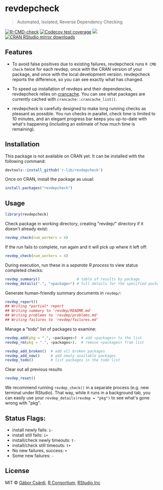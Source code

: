 # revdepcheck

> Automated, Isolated, Reverse Dependency Checking

<!-- badges: start -->
[![R-CMD-check](https://github.com/r-lib/revdepcheck/workflows/R-CMD-check/badge.svg)](https://github.com/r-lib/revdepcheck/actions)
[![Codecov test coverage](https://codecov.io/gh/r-lib/revdepcheck/branch/main/graph/badge.svg)](https://codecov.io/gh/r-lib/revdepcheck?branch=main)
[![](http://www.r-pkg.org/badges/version/revdepcheck)](http://www.r-pkg.org/pkg/revdepcheck)
[![CRAN RStudio mirror downloads](http://cranlogs.r-pkg.org/badges/revdepcheck)](http://www.r-pkg.org/pkg/revdepcheck)
<!-- badges: end -->

## Features

* To avoid false positives due to existing failures, revdepcheck runs 
  `R CMD check` twice for each revdep, once with the CRAN version of your 
  package, and once with the local development version. revdepcheck
  reports the difference, so you can see exactly what has changed.

* To speed up installation of revdeps and their dependencies, revdepcheck 
  relies on [crancache](https://github.com/r-lib/crancache). You can see what 
  packages are currently cached with `crancache::crancache_list()`.
  
* revdepcheck is carefully designed to make long running checks as pleasant
  as possible. You run checks in parallel, check time is limited to 10 minutes,
  and an elegant progress bar keeps you up-to-date with what's happening
  (including an estimate of how much time is remaining).

## Installation

This package is not available on CRAN yet.  It can be installed with the following command:
```r
devtools::install_github('r-lib/revdepcheck')
```

Once on CRAN, install the package as usual:

```r
install.packages("revdepcheck")
```

## Usage

```r
library(revdepcheck)
```

Check package in working directory, creating "revdep/" directory if it doesn't already exist:
```r
revdep_check(num_workers = 4)
```
If the run fails to complete, run again and it will pick up where it left off:
```r
revdep_check(num_workers = 4)
```

During execution, run these in a *separate R process* to view status completed checks:
```r
revdep_summary()                 # table of results by package 
revdep_details(".", "<package>") # full details for the specified package
```
Generate human-friendly summary documents in `revdep/`:
```r
revdep_report()
## Writing *partial* report
## Writing summary to 'revdep/README.md'
## Writing problems to 'revdep/problems.md'
## Writing failures to 'revdep/failures.md'
```

Manage a "todo" list of packages to examine:
```r
revdep_add(pkg = ".", <packages>)  # add <packages> to the list
revdep_rm(pkg = ".", <packages>).  # remove <packages> from list

revdep_add_broken()  # add all broken packages
revdep_add_new()     # add newly available packages
revdep_todo()        # list packages in the todo list
```

Clear out all previous results
```r
revdep_reset()
```

We recommend running `revdep_check()` in a separate process (e.g. new terminal under RStudio). That way, while it runs in a background tab, you can easily use your `revdep_details(revdep = "pkg")` to see what's gone wrong with "pkg".

## Status Flags:

* install newly fails:  `i-`
* install still fails:  `i+`
* install/check newly timeouts: `t-`
* install/check still timeouts: `t+`
* No new failures, success: `+`
* Some new failures: `-`


## License

MIT ©
[Gábor Csárdi](https://github.com/gaborcsardi),
[R Consortium](https://github.com/rconsortium),
[RStudio Inc](https://github.com/rstudio)
